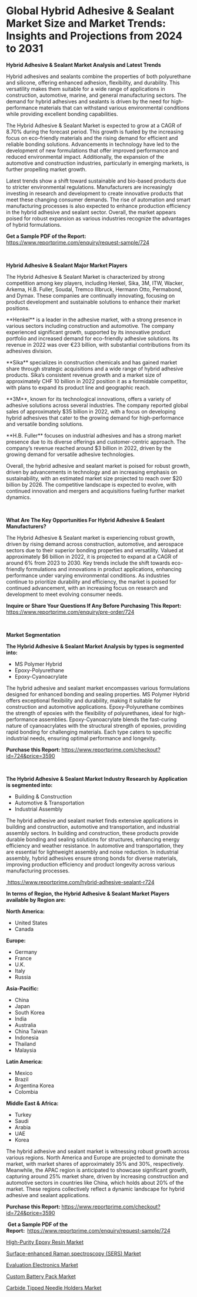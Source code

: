 <p><h1>Global Hybrid Adhesive & Sealant Market Size and Market Trends: Insights and Projections from 2024 to 2031</h1></p><p><strong>Hybrid Adhesive & Sealant Market Analysis and Latest Trends</strong></p>
<p><p>Hybrid adhesives and sealants combine the properties of both polyurethane and silicone, offering enhanced adhesion, flexibility, and durability. This versatility makes them suitable for a wide range of applications in construction, automotive, marine, and general manufacturing sectors. The demand for hybrid adhesives and sealants is driven by the need for high-performance materials that can withstand various environmental conditions while providing excellent bonding capabilities.</p><p>The Hybrid Adhesive & Sealant Market is expected to grow at a CAGR of 8.70% during the forecast period. This growth is fueled by the increasing focus on eco-friendly materials and the rising demand for efficient and reliable bonding solutions. Advancements in technology have led to the development of new formulations that offer improved performance and reduced environmental impact. Additionally, the expansion of the automotive and construction industries, particularly in emerging markets, is further propelling market growth.</p><p>Latest trends show a shift toward sustainable and bio-based products due to stricter environmental regulations. Manufacturers are increasingly investing in research and development to create innovative products that meet these changing consumer demands. The rise of automation and smart manufacturing processes is also expected to enhance production efficiency in the hybrid adhesive and sealant sector. Overall, the market appears poised for robust expansion as various industries recognize the advantages of hybrid formulations.</p></p>
<p><strong>Get a Sample PDF of the Report:&nbsp;</strong> <a href="https://www.reportprime.com/enquiry/request-sample/724">https://www.reportprime.com/enquiry/request-sample/724</a></p>
<p>&nbsp;</p>
<p><strong>Hybrid Adhesive & Sealant Major Market Players</strong></p>
<p><p>The Hybrid Adhesive & Sealant Market is characterized by strong competition among key players, including Henkel, Sika, 3M, ITW, Wacker, Arkema, H.B. Fuller, Soudal, Tremco Illbruck, Hermann Otto, Permabond, and Dymax. These companies are continually innovating, focusing on product development and sustainable solutions to enhance their market positions.</p><p>**Henkel** is a leader in the adhesive market, with a strong presence in various sectors including construction and automotive. The company experienced significant growth, supported by its innovative product portfolio and increased demand for eco-friendly adhesive solutions. Its revenue in 2022 was over €23 billion, with substantial contributions from its adhesives division.</p><p>**Sika** specializes in construction chemicals and has gained market share through strategic acquisitions and a wide range of hybrid adhesive products. Sika’s consistent revenue growth and a market size of approximately CHF 10 billion in 2022 position it as a formidable competitor, with plans to expand its product line and geographic reach.</p><p>**3M**, known for its technological innovations, offers a variety of adhesive solutions across several industries. The company reported global sales of approximately $35 billion in 2022, with a focus on developing hybrid adhesives that cater to the growing demand for high-performance and versatile bonding solutions.</p><p>**H.B. Fuller** focuses on industrial adhesives and has a strong market presence due to its diverse offerings and customer-centric approach. The company’s revenue reached around $3 billion in 2022, driven by the growing demand for versatile adhesive technologies.</p><p>Overall, the hybrid adhesive and sealant market is poised for robust growth, driven by advancements in technology and an increasing emphasis on sustainability, with an estimated market size projected to reach over $20 billion by 2026. The competitive landscape is expected to evolve, with continued innovation and mergers and acquisitions fueling further market dynamics.</p></p>
<p>&nbsp;</p>
<p><strong>What Are The Key Opportunities For Hybrid Adhesive & Sealant Manufacturers?</strong></p>
<p><p>The Hybrid Adhesive & Sealant market is experiencing robust growth, driven by rising demand across construction, automotive, and aerospace sectors due to their superior bonding properties and versatility. Valued at approximately $6 billion in 2022, it is projected to expand at a CAGR of around 6% from 2023 to 2030. Key trends include the shift towards eco-friendly formulations and innovations in product applications, enhancing performance under varying environmental conditions. As industries continue to prioritize durability and efficiency, the market is poised for continued advancement, with an increasing focus on research and development to meet evolving consumer needs.</p></p>
<p><strong>Inquire or Share Your Questions If Any Before Purchasing This Report:</strong> <a href="https://www.reportprime.com/enquiry/pre-order/724">https://www.reportprime.com/enquiry/pre-order/724</a></p>
<p>&nbsp;</p>
<p><strong>Market Segmentation</strong></p>
<p><strong>The Hybrid Adhesive & Sealant Market Analysis by types is segmented into:</strong></p>
<p><ul><li>MS Polymer Hybrid</li><li>Epoxy-Polyurethane</li><li>Epoxy-Cyanoacrylate</li></ul></p>
<p><p>The hybrid adhesive and sealant market encompasses various formulations designed for enhanced bonding and sealing properties. MS Polymer Hybrid offers exceptional flexibility and durability, making it suitable for construction and automotive applications. Epoxy-Polyurethane combines the strength of epoxies with the flexibility of polyurethanes, ideal for high-performance assemblies. Epoxy-Cyanoacrylate blends the fast-curing nature of cyanoacrylates with the structural strength of epoxies, providing rapid bonding for challenging materials. Each type caters to specific industrial needs, ensuring optimal performance and longevity.</p></p>
<p><strong>Purchase this Report:&nbsp;</strong><a href="https://www.reportprime.com/checkout?id=724&price=3590">https://www.reportprime.com/checkout?id=724&price=3590</a></p>
<p>&nbsp;</p>
<p><strong>The Hybrid Adhesive & Sealant Market Industry Research by Application is segmented into:</strong></p>
<p><ul><li>Building & Construction</li><li>Automotive & Transportation</li><li>Industrial Assembly</li></ul></p>
<p><p>The hybrid adhesive and sealant market finds extensive applications in building and construction, automotive and transportation, and industrial assembly sectors. In building and construction, these products provide durable bonding and sealing solutions for structures, enhancing energy efficiency and weather resistance. In automotive and transportation, they are essential for lightweight assembly and noise reduction. In industrial assembly, hybrid adhesives ensure strong bonds for diverse materials, improving production efficiency and product longevity across various manufacturing processes.</p></p>
<p><a href="https://www.reportprime.com/hybrid-adhesive-sealant-r724">&nbsp;https://www.reportprime.com/hybrid-adhesive-sealant-r724</a></p>
<p><strong>In terms of Region, the Hybrid Adhesive & Sealant Market Players available by Region are:</strong></p>
<p>
    <p> <strong> North America: </strong>
        <ul>
            <li>United States</li>
            <li>Canada</li>
        </ul>
        </p> 
    <p> <strong> Europe: </strong>
        <ul>
            <li>Germany</li>
            <li>France</li>
            <li>U.K.</li>
            <li>Italy</li>
            <li>Russia</li>
        </ul>
        </p> 
    <p> <strong> Asia-Pacific: </strong>
        <ul>
            <li>China</li>
            <li>Japan</li>
            <li>South Korea</li>
            <li>India</li>
            <li>Australia</li>
            <li>China Taiwan</li>
            <li>Indonesia</li>
            <li>Thailand</li>
            <li>Malaysia</li>
        </ul>
        </p> 
    <p> <strong> Latin America: </strong>
        <ul>
            <li>Mexico</li>
            <li>Brazil</li>
            <li>Argentina Korea</li>
            <li>Colombia</li>
        </ul>
        </p> 
    <p> <strong> Middle East & Africa: </strong>
        <ul>
            <li>Turkey</li>
            <li>Saudi</li>
            <li>Arabia</li>
            <li>UAE</li>
            <li>Korea</li>
        </ul>
    </p>
    </p>
<p><p>The hybrid adhesive and sealant market is witnessing robust growth across various regions. North America and Europe are projected to dominate the market, with market shares of approximately 35% and 30%, respectively. Meanwhile, the APAC region is anticipated to showcase significant growth, capturing around 25% market share, driven by increasing construction and automotive sectors in countries like China, which holds about 20% of the market. These regions collectively reflect a dynamic landscape for hybrid adhesive and sealant applications.</p></p>
<p><strong>Purchase this Report: </strong><a href="https://www.reportprime.com/checkout?id=724&price=3590">https://www.reportprime.com/checkout?id=724&price=3590</a></p>
<p>&nbsp;<strong>Get a Sample PDF of the Report:&nbsp;&nbsp;</strong><a href="https://www.reportprime.com/enquiry/request-sample/724">https://www.reportprime.com/enquiry/request-sample/724</a></p>
<p><strong></strong></p>
<p><p><a href="https://github.com/Chiragrp22/Market-Research-Report-List-6/blob/main/high-purity-epoxy-resin-market.md">High-Purity Epoxy Resin Market</a></p><p><a href="https://issuu.com/reportprime-2/docs/surface-enhanced-raman-spectroscopy_d68edae0dbecc7">Surface-enhanced Raman spectroscopy (SERS) Market</a></p><p><a href="https://medium.com/@pinkierau13/strategic-market-insights-navigating-the-global-evaluation-electronics-market-landscape-66d847e8c069">Evaluation Electronics Market</a></p><p><a href="https://medium.com/@pinkierau13/global-custom-battery-pack-market-exploring-market-share-market-trends-and-future-growth-1559967e2fa0">Custom Battery Pack Market</a></p><p><a href="https://www.linkedin.com/pulse/carbide-tipped-needle-holders-market-share-new-trends-analysis-g4wgf?trackingId=38uCkFvKTWmykDYUz7purg%3D%3D">Carbide Tipped Needle Holders Market</a></p></p>